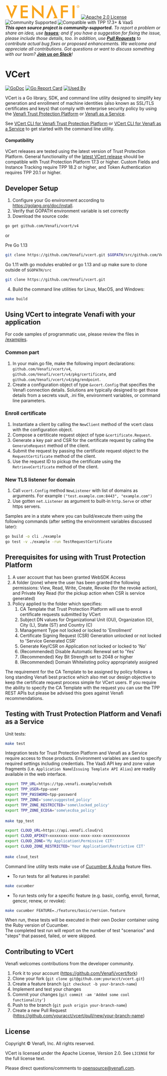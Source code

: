 ![Venafi](Venafi_logo.png)
[![Apache 2.0 License](https://img.shields.io/badge/License-Apache%202.0-blue.svg)](https://opensource.org/licenses/Apache-2.0)
![Community Supported](https://img.shields.io/badge/Support%20Level-Community-brightgreen)
![Compatible with TPP 17.3+ & VaaS](https://img.shields.io/badge/Compatibility-TPP%2017.3+%20%26%20VaaS-f9a90c)  
_**This open source project is community-supported.** To report a problem or share an idea, use
**[Issues](../../issues)**; and if you have a suggestion for fixing the issue, please include those details, too.
In addition, use **[Pull Requests](../../pulls)** to contribute actual bug fixes or proposed enhancements.
We welcome and appreciate all contributions. Got questions or want to discuss something with our team?
**[Join us on Slack](https://join.slack.com/t/venafi-integrations/shared_invite/zt-i8fwc379-kDJlmzU8OiIQOJFSwiA~dg)**!_

# VCert

[![GoDoc](https://godoc.org/github.com/Venafi/vcert?status.svg)](https://pkg.go.dev/github.com/Venafi/vcert)  [![Go Report Card](https://goreportcard.com/badge/github.com/Venafi/vcert)](https://goreportcard.com/report/github.com/Venafi/vcert)
[![Used By](https://sourcegraph.com/github.com/Venafi/vcert/-/badge.svg)](https://sourcegraph.com/github.com/Venafi/vcert?badge)

VCert is a Go library, SDK, and command line utility designed to simplify key generation and enrollment of machine identities
(also known as SSL/TLS certificates and keys) that comply with enterprise security policy by using the
[Venafi Trust Protection Platform](https://www.venafi.com/platform/trust-protection-platform) or [Venafi as a Service](https://www.venafi.com/venaficloud).

See [VCert CLI for Venafi Trust Protection Platform](README-CLI-PLATFORM.md) or
[VCert CLI for Venafi as a Service](README-CLI-CLOUD.md) to get started with the command line utility.

#### Compatibility

VCert releases are tested using the latest version of Trust Protection Platform.  General functionality of the
[latest VCert release](../../releases/latest) should be compatible with Trust Protection Platform 17.3 or higher.
Custom Fields and Instance Tracking require TPP 18.2 or higher, and Token Authentication requires TPP 20.1 or higher.

## Developer Setup

1. Configure your Go environment according to https://golang.org/doc/install.
2. Verify that GOPATH environment variable is set correctly
3. Download the source code:

```sh
go get github.com/Venafi/vcert/v4
```

or

Pre Go 1.13
```sh
git clone https://github.com/Venafi/vcert.git $GOPATH/src/github.com/Venafi/vcert/v4
```

Go 1.11 with go modules enabled or go 1.13 and up make sure to clone outside of `$GOPATH/src`
```sh
git clone https://github.com/Venafi/vcert.git
```

4. Build the command line utilities for Linux, MacOS, and Windows:

```sh
make build
```

## Using VCert to integrate Venafi with your application

For code samples of programmatic use, please review the files in [/examples](/examples/).

### Common part
1. In your main.go file, make the following import declarations:  `github.com/Venafi/vcert/v4`, `github.com/Venafi/vcert/v4/pkg/certificate`, and `github.com/Venafi/vcert/v4/pkg/endpoint`.
1. Create a configuration object of type `&vcert.Config` that specifies the Venafi connection details.  Solutions are typically designed to get those details from a secrets vault, .ini file, environment variables, or command line parameters.

### Enroll certificate
1. Instantiate a client by calling the `NewClient` method of the vcert class with the configuration object.
1. Compose a certiticate request object of type `&certificate.Request`.
1. Generate a key pair and CSR for the certificate request by calling the `GenerateRequest` method of the client.
1. Submit the request by passing the certificate request object to the `RequestCertificate` method of the client.
1. Use the request ID to pickup the certificate using the `RetrieveCertificate` method of the client.

### New TLS listener for domain
1. Call `vcert.Config` method `NewListener` with list of domains as arguments. For example `("test.example.com:8443", "example.com")`
2. Use gotten `net.Listener` as argument to built-in `http.Serve` or other https servers. 

Samples are in a state where you can build/execute them using the following commands (after setting the environment variables discussed later): 

```sh
go build -o cli ./example
go test -v ./example -run TestRequestCertificate
```

## Prerequisites for using with Trust Protection Platform

1. A user account that has been granted WebSDK Access
2. A folder (zone) where the user has been granted the following permissions: View, Read, Write, Create, Revoke (for the revoke action), and Private Key Read (for the pickup action when CSR is service generated)
3. Policy applied to the folder which specifies:
    1. CA Template that Trust Protection Platform will use to enroll certificate requests submitted by VCert
    2. Subject DN values for Organizational Unit (OU), Organization (O), City (L), State (ST) and Country (C)
    3. Management Type not locked or locked to 'Enrollment'
    4. Certificate Signing Request (CSR) Generation unlocked or not locked to 'Service Generated CSR'
    5. Generate Key/CSR on Application not locked or locked to 'No'
    6. (Recommended) Disable Automatic Renewal set to 'Yes'
    7. (Recommended) Key Bit Strength set to 2048 or higher
    8. (Recommended) Domain Whitelisting policy appropriately assigned

The requirement for the CA Template to be assigned by policy follows a long standing Venafi best practice which also met our design objective to keep the certificate request process simple for VCert users. If you require the ability to specify the CA Template with the request you can use the TPP REST APIs but please be advised this goes against Venafi recommendations.

## Testing with Trust Protection Platform and Venafi as a Service

Unit tests:

```sh
make test
```

Integration tests for Trust Protection Platform and Venafi as a Service require access to those products. Environment 
variables are used to specify required settings including credentials.  The VaaS API key and zone value
fragments (i.e. `Application Name`\\`Issuing Template API Alias`) are readily available in the web interface.

```sh
export TPP_URL=https://tpp.venafi.example/vedsdk
export TPP_USER=tpp-user
export TPP_PASSWORD=tpp-password
export TPP_ZONE='some\suggested_policy'
export TPP_ZONE_RESTRICTED='some\locked_policy'
export TPP_ZONE_ECDSA='some\ecdsa_policy'

make tpp_test
```

```sh
export CLOUD_URL=https://api.venafi.cloud/v1
export CLOUD_APIKEY=xxxxxxxx-xxxx-xxxx-xxxx-xxxxxxxxxxxx
export CLOUD_ZONE='My Application\Permissive CIT'
export CLOUD_ZONE_RESTRICTED='Your Application\Restrictive CIT'

make cloud_test
```

Command line utility tests make use of [Cucumber & Aruba](https://github.com/cucumber/aruba) feature files.

- To run tests for all features in parallel:

```sh
make cucumber
```

- To run tests only for a specific feature (e.g. basic, config, enroll, format, gencsr, renew, or revoke):

```sh
make cucumber FEATURE=./features/basic/version.feature
```

When run, these tests will be executed in their own Docker container using the Ruby version of Cucumber.  
The completed test run will report on the number of test "scenarios" and "steps" that passed, failed, or were skipped. 

## Contributing to VCert

Venafi welcomes contributions from the developer community.

1. Fork it to your account (https://github.com/Venafi/vcert/fork)
2. Clone your fork (`git clone git@github.com:youracct/vcert.git`)
3. Create a feature branch (`git checkout -b your-branch-name`)
4. Implement and test your changes
5. Commit your changes (`git commit -am 'Added some cool functionality'`)
6. Push to the branch (`git push origin your-branch-name`)
7. Create a new Pull Request (https://github.com/youracct/vcert/pull/new/your-branch-name)

## License

Copyright &copy; Venafi, Inc. All rights reserved.

VCert is licensed under the Apache License, Version 2.0. See `LICENSE` for the full license text.

Please direct questions/comments to opensource@venafi.com.
